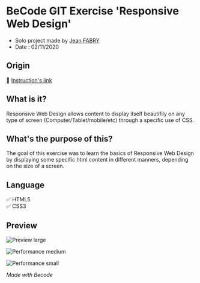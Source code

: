 # BeCode GIT Exercise **'Responsive Web Design'**
- Solo project made by [Jean FABRY](https://github.com/JeanFabry)
- Date : 02/11/2020
  
## Origin
:notebook_with_decorative_cover: 	[Instruction's link](https://github.com/becodeorg/bxl-hopper-1-25/tree/master/The%20Field/3.HTML%2BCSS/2.responsive)

## What is it?

Responsive Web Design allows content to display itself beautifily on any type of screen (Computer/Tablet/mobile/etc) through a specific use of CSS.


## What's the purpose of this?

The goal of this exercise was to learn the basics of Responsive Web Design by displaying some specific html content in different manners, depending on the size of a screen.

## Language 

:white_check_mark: HTML5 <br> 
:white_check_mark: CSS3

## Preview

![Preview large](https://raw.githubusercontent.com/JeanFabry/responsive/master/preview%20large%20screen.png)

![Performance medium](https://raw.githubusercontent.com/JeanFabry/responsive/master/preview%20medium%20screen.png)

![Performance small](https://raw.githubusercontent.com/JeanFabry/responsive/master/preview%20small%20screen.png)

*Made with Becode*
